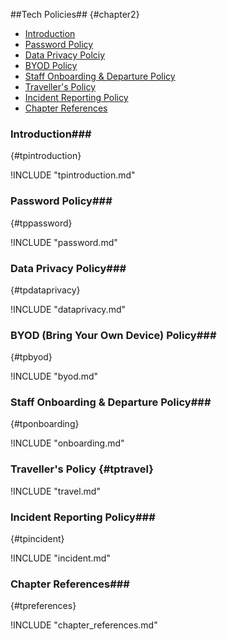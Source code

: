 ##Tech Policies## {#chapter2}

- [Introduction](#tpintroduction)
- [Password Policy](#tppassword)
- [Data Privacy Polciy](#tpdataprivacy)
- [BYOD Policy](#tpbyod)
- [Staff Onboarding & Departure Policy](#tponboarding)
- [Traveller's Policy](#tptravel)
- [Incident Reporting Policy](#tpincident)
- [Chapter References](#tpreferences)

### Introduction###

{#tpintroduction}

!INCLUDE "tpintroduction.md"

### Password Policy###

{#tppassword}

!INCLUDE "password.md"

### Data Privacy Policy###

{#tpdataprivacy}

!INCLUDE "dataprivacy.md"

### BYOD (Bring Your Own Device) Policy###

{#tpbyod}

!INCLUDE "byod.md"

### Staff Onboarding & Departure Policy###

{#tponboarding}

!INCLUDE "onboarding.md"

### Traveller's Policy {#tptravel} ###

!INCLUDE "travel.md"

### Incident Reporting Policy###

{#tpincident}

!INCLUDE "incident.md"

### Chapter References###

{#tpreferences}

!INCLUDE "chapter_references.md"
